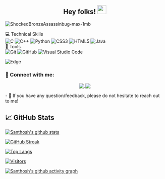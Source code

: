 <h2 align="center">
  Hey folks!
  <img src="https://media.giphy.com/media/hvRJCLFzcasrR4ia7z/giphy.gif" width="28">
</h2>
 

![ShockedBronzeAssassinbug-max-1mb](https://user-images.githubusercontent.com/83581264/162783762-c553bc06-f98f-4d91-9a8d-d4ed9ccce4ab.gif)




 💻 Technical Skills <br> 
![C](https://img.shields.io/badge/c-%2300599C.svg?style=for-the-badge&logo=c&logoColor=white) 
![C++](https://img.shields.io/badge/c++-%2300599C.svg?style=for-the-badge&logo=c%2B%2B&logoColor=white)
![Python](https://img.shields.io/badge/python-3670A0?style=for-the-badge&logo=python&logoColor=ffdd54) 
![CSS3](https://img.shields.io/badge/css3-%231572B6.svg?style=for-the-badge&logo=css3&logoColor=white)
![HTML5](https://img.shields.io/badge/html5-%23E34F26.svg?style=for-the-badge&logo=html5&logoColor=white)
![Java](https://img.shields.io/badge/Java-ED8B00?style=for-the-badge&logo=java&logoColor=white)</br>
🔨 Tools </br>
![Git](https://img.shields.io/badge/git-%23F05033.svg?style=for-the-badge&logo=git&logoColor=white) 
![GitHub](https://img.shields.io/badge/GitHub-100000?style=for-the-badge&logo=github&logoColor=white)
![Visual Studio Code](https://img.shields.io/badge/Visual%20Studio%20Code-0078d7.svg?style=for-the-badge&logo=visual-studio-code&logoColor=white)

![Edge](https://img.shields.io/badge/Edge-0078D7?style=for-the-badge&logo=Microsoft-edge&logoColor=white)

### 🤝 Connect with me:

<p align="center">
  <a href="https://twitter.com/sumukhmg">
  <img align="center" src="https://img.shields.io/twitter/follow/sumukhmg?label=Twitter&logo=twitter&style=for-the-badge" />  
</a>
  <a href="https://www.linkedin.com/in/sumukh-mg/">
  <img align="center" src="https://img.shields.io/badge/linkedin-%230077B5.svg?style=for-the-badge&logo=linkedin&logoColor=white" />
 </a>
 </p>
- 💬 If you have any question/feedback, please do not hesitate to reach out to me!

## 📈 GitHub Stats 

[![Santhosh's github stats](https://github-readme-stats.vercel.app/api?username=sumukhmg)](https://github.com/santhosh207)

[![GitHub Streak](https://github-readme-streak-stats.herokuapp.com/?user=santhosh207)](https://git.io/streak-stats)




[![Top Langs](https://github-readme-stats.vercel.app/api/top-langs/?username=sumukhmg&layout=compact)](https://github.com/santhosh207) </br>

[![Visitors](https://visitor-badge.glitch.me/badge?page_id=samthosh207.santhosh207)](https://santhosh207/)
  
[![Santhosh's github activity graph](https://activity-graph.herokuapp.com/graph?username=santhosh207&theme=dracula)](https://github.com/santhosh207/github-readme-activity-graph)

